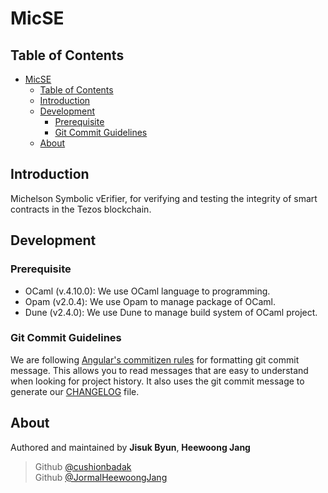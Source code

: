 # MicSE

## Table of Contents

- [MicSE](#micse)
  - [Table of Contents](#table-of-contents)
  - [Introduction](#introduction)
  - [Development](#development)
    - [Prerequisite](#prerequisite)
    - [Git Commit Guidelines](#git-commit-guidelines)
  - [About](#about)

## Introduction

Michelson Symbolic vErifier, for verifying and testing the integrity of smart contracts in the Tezos blockchain.

## Development

### Prerequisite

- OCaml (v.4.10.0): We use OCaml language to programming.
- Opam (v2.0.4): We use Opam to manage package of OCaml.
- Dune (v2.4.0): We use Dune to manage build system of OCaml project.

### Git Commit Guidelines

We are following [Angular's commitizen rules](https://github.com/angular/angular.js/blob/master/DEVELOPERS.md#-git-commit-guidelines) for formatting git commit message. This allows you to read messages that are easy to understand when looking for project history. It also uses the git commit message to generate our [CHANGELOG](/CHANGELOG.md) file.

## About

Authored and maintained by **Jisuk Byun**, **Heewoong Jang**

> Github [@cushionbadak](https://github.com/cushionbadak)  
> Github [@JormalHeewoongJang](https://github.com/jormal)
